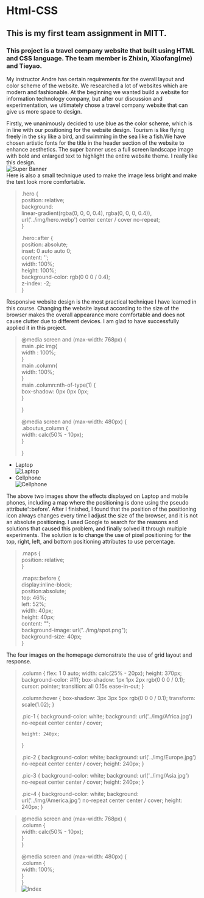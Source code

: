 # Html-CSS

## This is my first team assignment in MITT.

### This project is a travel company website that built using HTML and CSS language. The team member is Zhixin, Xiaofang(me) and Tieyao.  

My instructor Andre has certain requirements for the overall layout and color scheme of the website. We researched a lot of websites which are modern and fashionable. At the beginning we wanted build a website for information technology company, but after our discussion and experimentation, we ultimately chose a travel company website that can give us more space to design.  
  
Firstly, we unanimously decided to use blue as the color scheme, which is in line with our positioning for the website design. Tourism is like flying freely in the sky like a bird, and swimming in the sea like a fish.We have chosen artistic fonts for the title in the header section of the website to enhance aesthetics. The super banner uses a full screen landscape image with bold and enlarged text to highlight the entire website theme. I really like this design.  
![Super Banner](https://raw.githubusercontent.com/xiaofang82/Html-CSS/main/assets/img/superbanner.png)    
Here is also a small technique used to make the image less bright and make the text look more comfortable.  
> .hero {  
>     position: relative;  
>     background:   
>         linear-gradient(rgba(0, 0, 0, 0.4), rgba(0, 0, 0, 0.4)),  
>         url('../img/hero.webp') center center / cover no-repeat;  
> }  
>   
> .hero::after {  
>     position: absolute;  
>     inset: 0 auto auto 0;  
>     content: '';  
>     width: 100%;  
>     height: 100%;  
>     background-color: rgb(0 0 0 / 0.4);  
>     z-index: -2;  
> }  

Responsive website design is the most practical technique I have learned in this course. Changing the website layout according to the size of the browser makes the overall appearance more comfortable and does not cause clutter due to different devices. I am glad to have successfully applied it in this project.  

> @media screen and (max-width: 768px) {  
>     main .pic img{  
>         width : 100%;  
>     }  
>     main .column{  
>         width: 100%;  
>     }  
>     main .column:nth-of-type(1) {  
>         box-shadow: 0px 0px 0px;  
>     }   
>       
> }  
> 
> @media screen and (max-width: 480px) {  
>     .aboutus_column {  
>         width: calc(50% - 10px);  
>     }  
>       
> }  


* Laptop  
 ![Laptop](https://raw.githubusercontent.com/xiaofang82/Html-CSS/main/assets/img/contact1.png)
* Cellphone  
 ![Cellphone](https://raw.githubusercontent.com/xiaofang82/Html-CSS/main/assets/img/contact2.png)

The above two images show the effects displayed on Laptop and mobile phones, including a map where the positioning is done using the pseudo attribute’::before’. After I finished, I found that the position of the positioning icon always changes every time I adjust the size of the browser, and it is not an absolute positioning. I used Google to search for the reasons and solutions that caused this problem, and finally solved it through multiple experiments. The solution is to change the use of pixel positioning for the top, right, left, and bottom positioning attributes to use percentage.

> .maps {  
>     position: relative;  
> }  
>   
> .maps::before {  
>     display:inline-block;  
> 	  position:absolute;  
>     top: 46%;  
>     left: 52%;  
>     width: 40px;  
>     height: 40px;  
>     content: "";  
>     background-image: url("../img/spot.png");  
>     background-size: 40px;  
> }  

The four images on the homepage demonstrate the use of grid layout and response.  

> .column {
>     flex: 1 0 auto;
>     width: calc(25% - 20px);
>     height: 370px;
>     background-color: #fff;
>     box-shadow: 1px 1px 2px rgb(0 0 0 / 0.1);
>     cursor: pointer;
>     transition: all 0.15s ease-in-out;
> }
> 
> .column:hover {
>     box-shadow: 3px 3px 5px rgb(0 0 0 / 0.1);
>     transform: scale(1.02);
> }
> 
> .pic-1 {
>     background-color: white;
>     background: url('../img/Africa.jpg') no-repeat center center / cover;
> 
>     height: 240px;
> }
> 
> .pic-2 {
>     background-color: white;
>     background: url('../img/Europe.jpg') no-repeat center center / cover;
>    height: 240px;
>}
>
>.pic-3 {
>    background-color: white;
>    background: url('../img/Asia.jpg') no-repeat center center / cover;
>    height: 240px;
>}
>
>.pic-4 {
>    background-color: white;
>    background: url('../img/America.jpg') no-repeat center center / cover;
>    height: 240px;
>}

> @media screen and (max-width: 768px) {  
>    .column {  
>        width: calc(50% - 10px);  
>    }  
>}  
>  
> @media screen and (max-width: 480px) {  
>    .column {  
>         width: 100%;  
>     }  
> }  
![Index](https://raw.githubusercontent.com/xiaofang82/Html-CSS/main/assets/img/index4.png)
